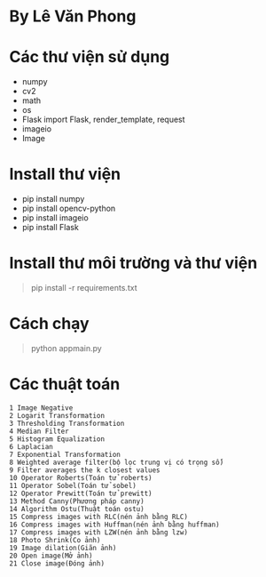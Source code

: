 


# By Lê Văn Phong

# Các thư viện sử dụng
- numpy
- cv2
- math
- os
- Flask import Flask, render_template, request
- imageio
- Image
# Install thư viện

- pip install numpy
- pip install opencv-python
- pip install imageio
- pip install Flask
# Install thư môi trường và thư viện 
> pip install -r requirements.txt


# Cách chạy
> python appmain.py
# Các thuật toán 
    1 Image Negative 
    2 Logarit Transformation
    3 Thresholding Transformation
    4 Median Filter
    5 Histogram Equalization
    6 Laplacian
    7 Exponential Transformation
    8 Weighted average filter(bộ lọc trung vị có trọng số)
    9 Filter averages the k closest values
    10 Operator Roberts(Toán tử roberts)
    11 Operator Sobel(Toán tử sobel)
    12 Operator Prewitt(Toán tử prewitt)
    13 Method Canny(Phương pháp canny)
    14 Algorithm Ostu(Thuật toán ostu)
    15 Compress images with RLC(nén ảnh bằng RLC)
    16 Compress images with Huffman(nén ảnh bằng huffman)
    17 Compress images with LZW(nén ảnh bằng lzw)
    18 Photo Shrink(Co ảnh)
    19 Image dilation(Giãn ảnh)
    20 Open image(Mở ảnh)
    21 Close image(Đóng ảnh)
